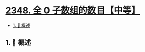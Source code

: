 # [2348. 全 0 子数组的数目【中等】](https://github.com/Tdahuyou/TNotes.leetcode/tree/main/notes/2348.%20%E5%85%A8%200%20%E5%AD%90%E6%95%B0%E7%BB%84%E7%9A%84%E6%95%B0%E7%9B%AE%E3%80%90%E4%B8%AD%E7%AD%89%E3%80%91)

<!-- region:toc -->

- [1. 📝 概述](#1--概述)

<!-- endregion:toc -->

## 1. 📝 概述
